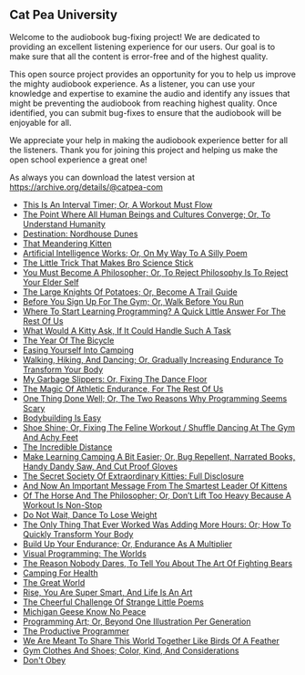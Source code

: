 Cat Pea University
---

Welcome to the audiobook bug-fixing project! We are dedicated to providing an excellent listening experience for our users. Our goal is to make sure that all the content is error-free and of the highest quality.

This open source project provides an opportunity for you to help us improve the mighty audiobook experience. As a listener, you can use your knowledge and expertise to examine the audio and identify any issues that might be preventing the audiobook from reaching highest quality. Once identified, you can submit bug-fixes to ensure that the audiobook will be enjoyable for all.

We appreciate your help in making the audiobook experience better for all the listeners. Thank you for joining this project and helping us make the open school experience a great one!

As always you can download the latest version at https://archive.org/details/@catpea-com

- [This Is An Interval Timer; Or, A Workout Must Flow](docs/poem-1445.mp3)
- [The Point Where All Human Beings and Cultures Converge; Or, To Understand Humanity](docs/poem-1444.mp3)
- [Destination: Nordhouse Dunes](docs/poem-1443.mp3)
- [That Meandering Kitten](docs/poem-1442.mp3)
- [Artificial Intelligence Works; Or, On My Way To A Silly Poem](docs/poem-1441.mp3)
- [The Little Trick That Makes Bro Science Stick](docs/poem-1440.mp3)
- [You Must Become A Philosopher; Or, To Reject Philosophy Is To Reject Your Elder Self](docs/poem-1439.mp3)
- [The Large Knights Of Potatoes; Or, Become A Trail Guide](docs/poem-1438.mp3)
- [Before You Sign Up For The Gym; Or, Walk Before You Run](docs/poem-1437.mp3)
- [Where To Start Learning Programming? A Quick Little Answer For The Rest Of Us](docs/poem-1436.mp3)
- [What Would A Kitty Ask, If It Could Handle Such A Task](docs/poem-1435.mp3)
- [The Year Of The Bicycle](docs/poem-1434.mp3)
- [Easing Yourself Into Camping](docs/poem-1433.mp3)
- [Walking, Hiking, And Dancing; Or, Gradually Increasing Endurance To Transform Your Body](docs/poem-1432.mp3)
- [My Garbage Slippers: Or, Fixing The Dance Floor](docs/poem-1431.mp3)
- [The Magic Of Athletic Endurance, For The Rest Of Us](docs/poem-1430.mp3)
- [One Thing Done Well; Or, The Two Reasons Why Programming Seems Scary](docs/poem-1429.mp3)
- [Bodybuilding Is Easy](docs/poem-1428.mp3)
- [Shoe Shine; Or, Fixing The Feline Workout / Shuffle Dancing At The Gym And Achy Feet](docs/poem-1427.mp3)
- [The Incredible Distance](docs/poem-1426.mp3)
- [Make Learning Camping A Bit Easier; Or, Bug Repellent, Narrated Books, Handy Dandy Saw, And Cut Proof Gloves](docs/poem-1425.mp3)
- [The Secret Society Of Extraordinary Kitties: Full Disclosure](docs/poem-1424.mp3)
- [And Now An Important Message From The Smartest Leader Of Kittens](docs/poem-1423.mp3)
- [Of The Horse And The Philosopher; Or, Don’t Lift Too Heavy Because A Workout Is Non-Stop](docs/poem-1422.mp3)
- [Do Not Wait, Dance To Lose Weight](docs/poem-1421.mp3)
- [The Only Thing That Ever Worked Was Adding More Hours: Or; How To Quickly Transform Your Body](docs/poem-1420.mp3)
- [Build Up Your Endurance; Or, Endurance As A Multiplier](docs/poem-1419.mp3)
- [Visual Programming: The Worlds](docs/poem-1418.mp3)
- [The Reason Nobody Dares, To Tell You About The Art Of Fighting Bears](docs/poem-1417.mp3)
- [Camping For Health](docs/poem-1416.mp3)
- [The Great World](docs/poem-1415.mp3)
- [Rise, You Are Super Smart, And Life Is An Art](docs/poem-1414.mp3)
- [The Cheerful Challenge Of Strange Little Poems](docs/poem-1413.mp3)
- [Michigan Geese Know No Peace](docs/poem-1412.mp3)
- [Programming Art; Or, Beyond One Illustration Per Generation](docs/poem-1411.mp3)
- [The Productive Programmer](docs/poem-1410.mp3)
- [We Are Meant To Share This World Together Like Birds Of A Feather](docs/poem-1409.mp3)
- [Gym Clothes And Shoes; Color, Kind, And Considerations](docs/poem-1408.mp3)
- [Don't Obey](docs/poem-1407.mp3)

